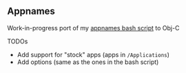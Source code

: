 ## Appnames

Work-in-progress port of my [appnames bash script](https://ipadkid358.github.io/scripts/) to Obj-C

TODOs
 - Add support for "stock" apps (apps in `/Applications`)
 - Add options (same as the ones in the bash script)
 